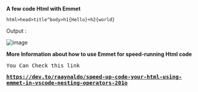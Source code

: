 **A few code Html with Emmet**

    html>head>title^body>h1{Hello}+h2{world}

Output :

![image](https://user-images.githubusercontent.com/79435880/213908528-b8725879-bbbc-4aa1-9d82-b642f00c2ad9.png)





**More Information about how to use Emmet for speed-running Html code**

<kbd>You Can Check this link</kbd>

 <kbd><strong>https://dev.to/raaynaldo/speed-up-code-your-html-using-emmet-in-vscode-nesting-operators-201o</strong></kbd>

